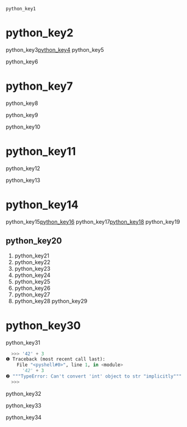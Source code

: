```ngMeta
python_key1
```
# python_key2
python_key3[python_key4](http://python.org/)
python_key5

python_key6

# python_key7
python_key8

python_key9


python_key10


# python_key11
python_key12

python_key13

# python_key14
python_key15[python_key16](http://stackoverflow.com/)
python_key17[python_key18](http://reddit.com/r/learnprogramming/)
python_key19

## python_key20
1. python_key21
2. python_key22
3. python_key23
4. python_key24
5. python_key25
6. python_key26
7. python_key27
8. python_key28
python_key29

# python_key30
python_key31

```python
  >>> '42' + 3
❶ Traceback (most recent call last):
    File "<pyshell#0>", line 1, in <module>
      '42' + 3
❷ """TypeError: Can't convert 'int' object to str "implicitly"""
  >>>
```
python_key32


python_key33

python_key34

